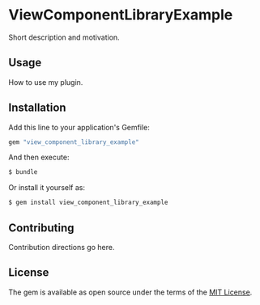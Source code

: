 # ViewComponentLibraryExample
Short description and motivation.

## Usage
How to use my plugin.

## Installation
Add this line to your application's Gemfile:

```ruby
gem "view_component_library_example"
```

And then execute:
```bash
$ bundle
```

Or install it yourself as:
```bash
$ gem install view_component_library_example
```

## Contributing
Contribution directions go here.

## License
The gem is available as open source under the terms of the [MIT License](https://opensource.org/licenses/MIT).
